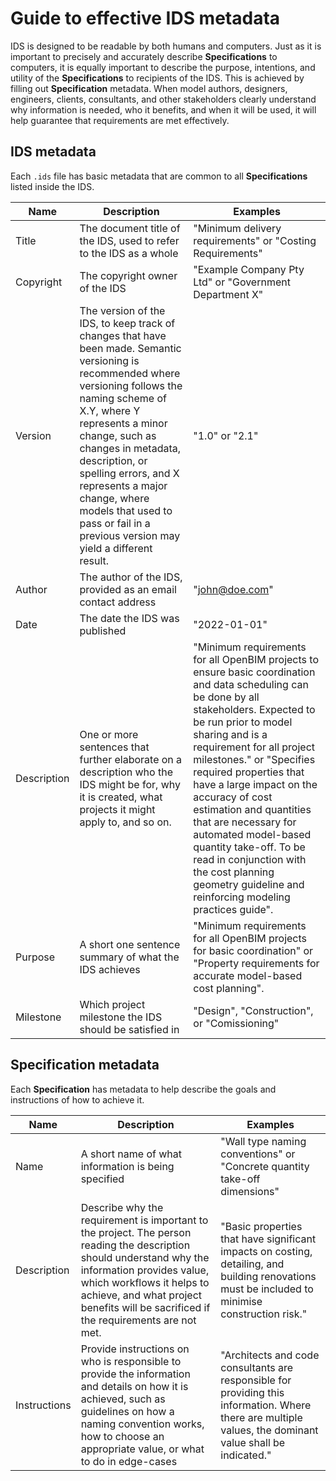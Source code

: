 # Guide to effective IDS metadata

IDS is designed to be readable by both humans and computers. Just as it is important to precisely and accurately describe **Specifications** to computers, it is equally important to describe the purpose, intentions, and utility of the **Specifications** to recipients of the IDS. This is achieved by filling out **Specification** metadata. When model authors, designers, engineers, clients, consultants, and other stakeholders clearly understand why information is needed, who it benefits, and when it will be used, it will help guarantee that requirements are met effectively.

## IDS metadata

Each `.ids` file has basic metadata that are common to all **Specifications** listed inside the IDS.

Name | Description | Examples
--- | --- | ---
Title | The document title of the IDS, used to refer to the IDS as a whole | "Minimum delivery requirements" or "Costing Requirements"
Copyright | The copyright owner of the IDS | "Example Company Pty Ltd" or "Government Department X"
Version | The version of the IDS, to keep track of changes that have been made. Semantic versioning is recommended where versioning follows the naming scheme of X.Y, where Y represents a minor change, such as changes in metadata, description, or spelling errors, and X represents a major change, where models that used to pass or fail in a previous version may yield a different result. | "1.0" or "2.1"
Author | The author of the IDS, provided as an email contact address | "john@doe.com"
Date | The date the IDS was published | "2022-01-01"
Description | One or more sentences that further elaborate on a description who the IDS might be for, why it is created, what projects it might apply to, and so on. | "Minimum requirements for all OpenBIM projects to ensure basic coordination and data scheduling can be done by all stakeholders. Expected to be run prior to model sharing and is a requirement for all project milestones." or "Specifies required properties that have a large impact on the accuracy of cost estimation and quantities that are necessary for automated model-based quantity take-off. To be read in conjunction with the cost planning geometry guideline and reinforcing modeling practices guide".
Purpose | A short one sentence summary of what the IDS achieves | "Minimum requirements for all OpenBIM projects for basic coordination" or "Property requirements for accurate model-based cost planning".
Milestone | Which project milestone the IDS should be satisfied in | "Design", "Construction", or "Comissioning"

## Specification metadata

Each **Specification** has metadata to help describe the goals and instructions of how to achieve it.

Name | Description | Examples
--- | --- | ---
Name | A short name of what information is being specified | "Wall type naming conventions" or "Concrete quantity take-off dimensions"
Description | Describe why the requirement is important to the project. The person reading the description should understand why the information provides value, which workflows it helps to achieve, and what project benefits will be sacrificed if the requirements are not met. | "Basic properties that have significant impacts on costing, detailing, and building renovations must be included to minimise construction risk."
Instructions | Provide instructions on who is responsible to provide the information and details on how it is achieved, such as guidelines on how a naming convention works, how to choose an appropriate value, or what to do in edge-cases | "Architects and code consultants are responsible for providing this information. Where there are multiple values, the dominant value shall be indicated."

